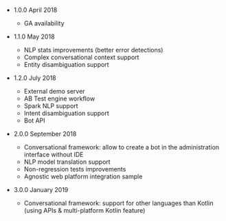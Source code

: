 - 1.0.0 April 2018
    - GA availability

- 1.1.0 May 2018
    - NLP stats improvements (better error detections)
    - Complex conversational context support
    - Entity disambiguation support

- 1.2.0 July 2018
    - External demo server 
    - AB Test engine workflow
    - Spark NLP support
    - Intent disambiguation support    
    - Bot API

- 2.0.0 September 2018
    - Conversational framework: allow to create a bot in the administration interface without IDE
    - NLP model translation support
    - Non-regression tests improvements
    - Agnostic web platform integration sample  

- 3.0.0 January 2019
    - Conversational framework: support for other languages than Kotlin (using APIs & multi-platform Kotlin feature)